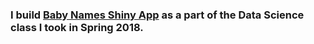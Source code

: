 ### I build [Baby Names Shiny App](http://www.domaghale.com/intro-to-data-science/shiny-app/) as a part of the Data Science class I took in Spring 2018. 
